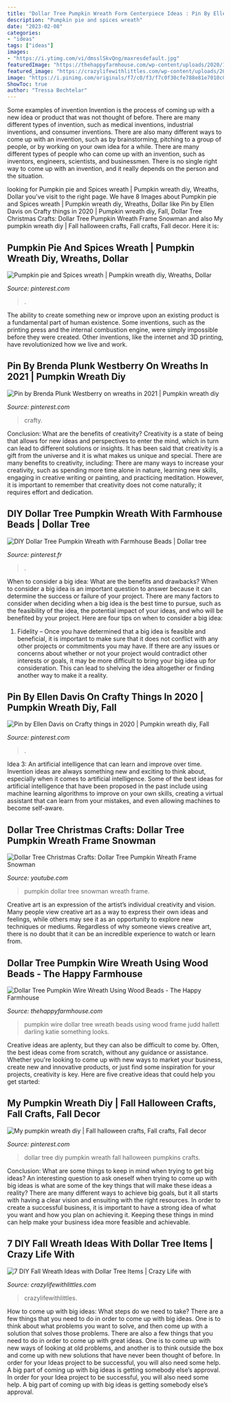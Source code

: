 ```yaml
---
title: "Dollar Tree Pumpkin Wreath Form Centerpiece Ideas : Pin By Ellen Davis On Crafty Things In 2020"
description: "Pumpkin pie and spices wreath"
date: "2023-02-08"
categories:
- "ideas"
tags: ["ideas"]
images:
- "https://i.ytimg.com/vi/dmsslSkvQng/maxresdefault.jpg"
featuredImage: "https://thehappyfarmhouse.com/wp-content/uploads/2020/10/dollar-tree-pumpkin-wire-beads.jpg"
featured_image: "https://crazylifewithlittles.com/wp-content/uploads/2020/08/DIY-fall-wreath-2-683x1024.jpg"
image: "https://i.pinimg.com/originals/f7/c0/f3/f7c0f30cfe788e81e7010c0321f8faf5.png"
ShowToc: true
author: "Tressa Bechtelar"
---
```



Some examples of invention
Invention is the process of coming up with a new idea or product that was not thought of before. There are many different types of invention, such as medical inventions, industrial inventions, and consumer inventions. 
There are also many different ways to come up with an invention, such as by brainstorming, pitching to a group of people, or by working on your own idea for a while. 
There are many different types of people who can come up with an invention, such as inventors, engineers, scientists, and businessmen. 
There is no single right way to come up with an invention, and it really depends on the person and the situation.

	

		
looking for Pumpkin pie and Spices wreath | Pumpkin wreath diy, Wreaths, Dollar you've visit to the right page. We have 8 Images about Pumpkin pie and Spices wreath | Pumpkin wreath diy, Wreaths, Dollar like Pin by Ellen Davis on Crafty things in 2020 | Pumpkin wreath diy, Fall, Dollar Tree Christmas Crafts: Dollar Tree Pumpkin Wreath Frame Snowman and also My pumpkin wreath diy | Fall halloween crafts, Fall crafts, Fall decor. Here it is:
		
    
## Pumpkin Pie And Spices Wreath | Pumpkin Wreath Diy, Wreaths, Dollar

<img loading=lazy src="https://i.pinimg.com/originals/70/51/62/705162665ed917d1d62a5e52c759b06d.jpg" onerror="this.onerror=null;this.src='https://tse1.mm.bing.net/th?id=OIP.Ilaof7izmcuFZmbtLu3IjgHaHa&amp;pid=15.1';" alt="Pumpkin pie and Spices wreath | Pumpkin wreath diy, Wreaths, Dollar">

_Source: pinterest.com_

>. 

	

The ability to create something new or improve upon an existing product is a fundamental part of human existence. Some inventions, such as the printing press and the internal combustion engine, were simply impossible before they were created. Other inventions, like the internet and 3D printing, have revolutionized how we live and work.

    
## Pin By Brenda Plunk Westberry On Wreaths In 2021 | Pumpkin Wreath Diy

<img loading=lazy src="https://i.pinimg.com/originals/39/b5/32/39b53295c5f925cdf9badbf0c063a996.png" onerror="this.onerror=null;this.src='https://tse2.mm.bing.net/th?id=OIP.p3FdrO2D4Gr8hvs4jCbMawHaJ4&amp;pid=15.1';" alt="Pin by Brenda Plunk Westberry on wreaths in 2021 | Pumpkin wreath diy">

_Source: pinterest.com_

>crafty. 

	

Conclusion: What are the benefits of creativity?
Creativity is a state of being that allows for new ideas and perspectives to enter the mind, which in turn can lead to different solutions or insights. It has been said that creativity is a gift from the universe and it is what makes us unique and special. There are many benefits to creativity, including: 
There are many ways to increase your creativity, such as spending more time alone in nature, learning new skills, engaging in creative writing or painting, and practicing meditation. However, it is important to remember that creativity does not come naturally; it requires effort and dedication.

    
## DIY Dollar Tree Pumpkin Wreath With Farmhouse Beads | Dollar Tree

<img loading=lazy src="https://i.pinimg.com/originals/f7/c0/f3/f7c0f30cfe788e81e7010c0321f8faf5.png" onerror="this.onerror=null;this.src='https://tse1.mm.bing.net/th?id=OIP.-ypZsMeKJxBesFUTOUAFuwHaJ4&amp;pid=15.1';" alt="DIY Dollar Tree Pumpkin Wreath with Farmhouse Beads | Dollar tree">

_Source: pinterest.fr_

>. 

	

When to consider a big idea: What are the benefits and drawbacks?
When to consider a big idea is an important question to answer because it can determine the success or failure of your project. There are many factors to consider when deciding when a big idea is the best time to pursue, such as the feasibility of the idea, the potential impact of your ideas, and who will be benefited by your project. Here are four tips on when to consider a big idea:
1. Fidelity – Once you have determined that a big idea is feasible and beneficial, it is important to make sure that it does not conflict with any other projects or commitments you may have. If there are any issues or concerns about whether or not your project would contradict other interests or goals, it may be more difficult to bring your big idea up for consideration. This can lead to shelving the idea altogether or finding another way to make it a reality.


    
## Pin By Ellen Davis On Crafty Things In 2020 | Pumpkin Wreath Diy, Fall

<img loading=lazy src="https://i.pinimg.com/originals/6e/4c/6a/6e4c6a53ad7f785490ad6cc6e613cd99.jpg" onerror="this.onerror=null;this.src='https://tse4.mm.bing.net/th?id=OIP.p7FCH-9yP_ULcX9LNdPRWQHaJ4&amp;pid=15.1';" alt="Pin by Ellen Davis on Crafty things in 2020 | Pumpkin wreath diy, Fall">

_Source: pinterest.com_

>. 

	

Idea 3: An artificial intelligence that can learn and improve over time.
Invention ideas are always something new and exciting to think about, especially when it comes to artificial intelligence. Some of the best ideas for artificial intelligence that have been proposed in the past include using machine learning algorithms to improve on your own skills, creating a virtual assistant that can learn from your mistakes, and even allowing machines to become self-aware.

    
## Dollar Tree Christmas Crafts: Dollar Tree Pumpkin Wreath Frame Snowman

<img loading=lazy src="https://i.ytimg.com/vi/dmsslSkvQng/maxresdefault.jpg" onerror="this.onerror=null;this.src='https://tse1.mm.bing.net/th?id=OIP.YXom72m2KeefjZRs0m0YVwHaEK&amp;pid=15.1';" alt="Dollar Tree Christmas Crafts: Dollar Tree Pumpkin Wreath Frame Snowman">

_Source: youtube.com_

>pumpkin dollar tree snowman wreath frame. 

	

Creative art is an expression of the artist’s individual creativity and vision. Many people view creative art as a way to express their own ideas and feelings, while others may see it as an opportunity to explore new techniques or mediums. Regardless of why someone views creative art, there is no doubt that it can be an incredible experience to watch or learn from.

    
## Dollar Tree Pumpkin Wire Wreath Using Wood Beads - The Happy Farmhouse

<img loading=lazy src="https://thehappyfarmhouse.com/wp-content/uploads/2020/10/dollar-tree-pumpkin-wire-beads.jpg" onerror="this.onerror=null;this.src='https://tse1.mm.bing.net/th?id=OIP.GZJy0RyE0G7VWDOBGaoSFwHaJ4&amp;pid=15.1';" alt="Dollar Tree Pumpkin Wire Wreath Using Wood Beads - The Happy Farmhouse">

_Source: thehappyfarmhouse.com_

>pumpkin wire dollar tree wreath beads using wood frame judd hallett darling katie something looks. 

	

Creative ideas are aplenty, but they can also be difficult to come by. Often, the best ideas come from scratch, without any guidance or assistance. Whether you're looking to come up with new ways to market your business, create new and innovative products, or just find some inspiration for your projects, creativity is key. Here are five creative ideas that could help you get started: 

    
## My Pumpkin Wreath Diy | Fall Halloween Crafts, Fall Crafts, Fall Decor

<img loading=lazy src="https://i.pinimg.com/736x/fb/11/2d/fb112dfa494bb7cc0173d39fbce62999.jpg" onerror="this.onerror=null;this.src='https://tse3.mm.bing.net/th?id=OIP.n5w42mndzfQtCJI0GrnbEQHaHa&amp;pid=15.1';" alt="My pumpkin wreath diy | Fall halloween crafts, Fall crafts, Fall decor">

_Source: pinterest.com_

>dollar tree diy pumpkin wreath fall halloween pumpkins crafts. 

	

Conclusion: What are some things to keep in mind when trying to get big ideas?
An interesting question to ask oneself when trying to come up with big ideas is what are some of the key things that will make these ideas a reality? There are many different ways to achieve big goals, but it all starts with having a clear vision and ensuiting with the right resources. In order to create a successful business, it is important to have a strong idea of what you want and how you plan on achieving it. Keeping these things in mind can help make your business idea more feasible and achievable.

    
## 7 DIY Fall Wreath Ideas With Dollar Tree Items | Crazy Life With

<img loading=lazy src="https://crazylifewithlittles.com/wp-content/uploads/2020/08/DIY-fall-wreath-2-683x1024.jpg" onerror="this.onerror=null;this.src='https://tse4.mm.bing.net/th?id=OIP.WPo8jiqNHOHuW6RIhIsAOAHaLG&amp;pid=15.1';" alt="7 DIY Fall Wreath Ideas with Dollar Tree Items | Crazy Life with">

_Source: crazylifewithlittles.com_

>crazylifewithlittles. 

	

How to come up with big ideas: What steps do we need to take?
There are a few things that you need to do in order to come up with big ideas. One is to think about what problems you want to solve, and then come up with a solution that solves those problems. There are also a few things that you need to do in order to come up with great ideas. One is to come up with new ways of looking at old problems, and another is to think outside the box and come up with new solutions that have never been thought of before. In order for your Ideas project to be successful, you will also need some help. A big part of coming up with big ideas is getting somebody else’s approval. In order for your Idea project to be successful, you will also need some help. A big part of coming up with big ideas is getting somebody else’s approval.

